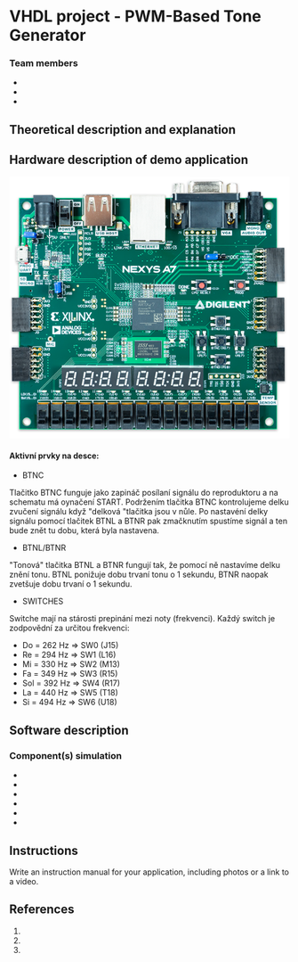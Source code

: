# VHDL project - PWM-Based Tone Generator

### Team members

* 
* 
* 

## Theoretical description and explanation






## Hardware description of demo application



![nexys.png](images/nexys.png)

#### Aktivní prvky na desce:
- BTNC 

Tlačitko BTNC funguje jako zapináč posílaní signálu do reproduktoru a na schematu má oynačení START.
Podržením tlačitka BTNC kontrolujeme delku zvučení signálu když "delková "tlačitka jsou v nůle. 
Po nastavéní delky signálu pomocí tlačitek BTNL a BTNR pak zmačknutím spustíme signál a ten bude znět tu dobu, která byla nastavena. 

- BTNL/BTNR

"Tonová" tlačitka BTNL a BTNR fungují tak, že pomocí ně nastavíme delku znění tonu. BTNL ponižuje dobu trvaní tonu o 1 sekundu, BTNR naopak zvetšuje dobu trvaní o 1 sekundu. 

- SWITCHES

Switche mají na stárosti prepinání mezi noty (frekvenci).
Každý switch je zodpovědní za určitou frekvenci:
  - Do = 262 Hz => SW0 (J15)
  - Re = 294 Hz => SW1 (L16)
  - Mi = 330 Hz => SW2 (M13)
  - Fa = 349 Hz => SW3 (R15)
  - Sol = 392 Hz => SW4 (R17)
  - La = 440 Hz => SW5 (T18)
  - Si = 494 Hz => SW6 (U18)

## Software description


### Component(s) simulation

* 



* 



* 



* 


* 

*
## Instructions

Write an instruction manual for your application, including photos or a link to a video.

## References

1.
2. 
3. 
